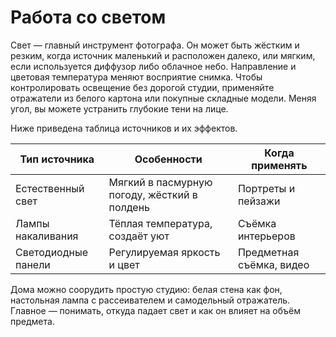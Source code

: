 # Работа со светом

Свет — главный инструмент фотографа. Он может быть жёстким и резким, когда источник маленький и расположен далеко, или мягким, если используется диффузор либо облачное небо. Направление и цветовая температура меняют восприятие снимка. Чтобы контролировать освещение без дорогой студии, применяйте отражатели из белого картона или покупные складные модели. Меняя угол, вы можете устранить глубокие тени на лице.

Ниже приведена таблица источников и их эффектов.

| Тип источника | Особенности | Когда применять |
| --- | --- | --- |
| Естественный свет | Мягкий в пасмурную погоду, жёсткий в полдень | Портреты и пейзажи |
| Лампы накаливания | Тёплая температура, создаёт уют | Съёмка интерьеров |
| Светодиодные панели | Регулируемая яркость и цвет | Предметная съёмка, видео |

Дома можно соорудить простую студию: белая стена как фон, настольная лампа с рассеивателем и самодельный отражатель. Главное — понимать, откуда падает свет и как он влияет на объём предмета. 
